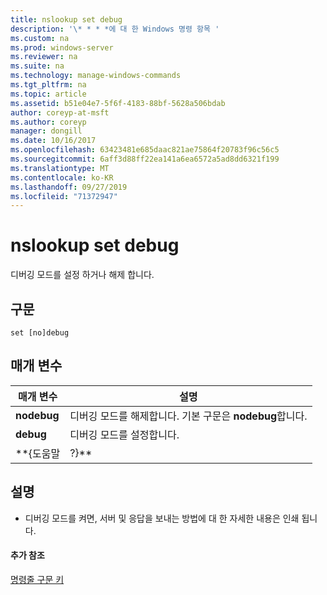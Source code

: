 ```yaml
---
title: nslookup set debug
description: '\* * * *에 대 한 Windows 명령 항목 '
ms.custom: na
ms.prod: windows-server
ms.reviewer: na
ms.suite: na
ms.technology: manage-windows-commands
ms.tgt_pltfrm: na
ms.topic: article
ms.assetid: b51e04e7-5f6f-4183-88bf-5628a506bdab
author: coreyp-at-msft
ms.author: coreyp
manager: dongill
ms.date: 10/16/2017
ms.openlocfilehash: 63423481e685daac821ae75864f20783f96c56c5
ms.sourcegitcommit: 6aff3d88ff22ea141a6ea6572a5ad8dd6321f199
ms.translationtype: MT
ms.contentlocale: ko-KR
ms.lasthandoff: 09/27/2019
ms.locfileid: "71372947"
---
```

# <a name="nslookup-set-debug"></a>nslookup set debug



디버깅 모드를 설정 하거나 해제 합니다.

## <a name="syntax"></a>구문

```
set [no]debug
```

## <a name="parameters"></a>매개 변수

|  매개 변수  |                         설명                          |
|-------------|--------------------------------------------------------------|
| **nodebug** | 디버깅 모드를 해제합니다. 기본 구문은 **nodebug**합니다. |
|  **debug**  |                   디버깅 모드를 설정합니다.                   |
|  \*\*{도움말  |                            ?}\*\*                            |

## <a name="remarks"></a>설명

-   디버깅 모드를 켜면, 서버 및 응답을 보내는 방법에 대 한 자세한 내용은 인쇄 됩니다.

#### <a name="additional-references"></a>추가 참조

[명령줄 구문 키](command-line-syntax-key.md)